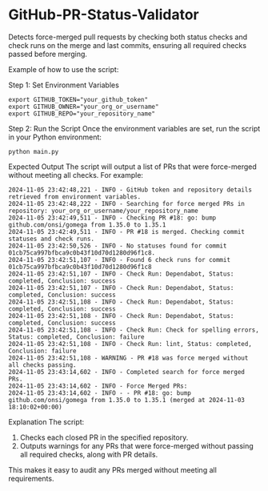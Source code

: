 # GitHub-PR-Status-Validator
Detects force-merged pull requests by checking both status checks and check runs on the merge and last commits, ensuring all required checks passed before merging.

Example of how to use the script:

Step 1: Set Environment Variables

```
export GITHUB_TOKEN="your_github_token"
export GITHUB_OWNER="your_org_or_username"
export GITHUB_REPO="your_repository_name"
```

Step 2: Run the Script
Once the environment variables are set, run the script in your Python environment:
```
python main.py
```

Expected Output
The script will output a list of PRs that were force-merged without meeting all checks. For example:
```
2024-11-05 23:42:48,221 - INFO - GitHub token and repository details retrieved from environment variables.
2024-11-05 23:42:48,222 - INFO - Searching for force merged PRs in repository: your_org_or_username/your_repository_name
2024-11-05 23:42:49,511 - INFO - Checking PR #18: go: bump github.com/onsi/gomega from 1.35.0 to 1.35.1
2024-11-05 23:42:49,511 - INFO - PR #18 is merged. Checking commit statuses and check runs.
2024-11-05 23:42:50,526 - INFO - No statuses found for commit 01cb75ca997bfbca9c0b43f10d70d1280d96f1c8.
2024-11-05 23:42:51,107 - INFO - Found 6 check runs for commit 01cb75ca997bfbca9c0b43f10d70d1280d96f1c8
2024-11-05 23:42:51,107 - INFO - Check Run: Dependabot, Status: completed, Conclusion: success
2024-11-05 23:42:51,107 - INFO - Check Run: Dependabot, Status: completed, Conclusion: success
2024-11-05 23:42:51,108 - INFO - Check Run: Dependabot, Status: completed, Conclusion: success
2024-11-05 23:42:51,108 - INFO - Check Run: Dependabot, Status: completed, Conclusion: success
2024-11-05 23:42:51,108 - INFO - Check Run: Check for spelling errors, Status: completed, Conclusion: failure
2024-11-05 23:42:51,108 - INFO - Check Run: lint, Status: completed, Conclusion: failure
2024-11-05 23:42:51,108 - WARNING - PR #18 was force merged without all checks passing.
2024-11-05 23:43:14,602 - INFO - Completed search for force merged PRs.
2024-11-05 23:43:14,602 - INFO - Force Merged PRs:
2024-11-05 23:43:14,602 - INFO - - PR #18: go: bump github.com/onsi/gomega from 1.35.0 to 1.35.1 (merged at 2024-11-03 18:10:02+00:00)
```

Explanation
The script:

1. Checks each closed PR in the specified repository.
2. Outputs warnings for any PRs that were force-merged without passing all required checks, along with PR details.

This makes it easy to audit any PRs merged without meeting all requirements.
